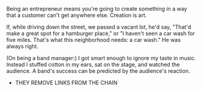 
Being an entrepreneur means you're going to create something in a way
that a customer can't get anywhere else. Creation is art.

If, while driving down the street, we passed a vacant lot, he'd say, "That'd make a great spot for a hamburger place," or "I haven't seen a car wash for five miles. That's what this neighborhood needs: a car wash." He was always right.

(On being a band manager:) I got smart enough to ignore my taste in music. Instead I stuffed cotton in my ears, sat on the stage, and watched the audience. A band's success can be predicted by the audience's reaction.
- THEY REMOVE LINKS FROM THE CHAIN
